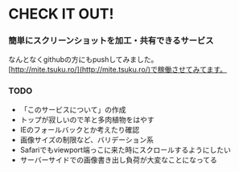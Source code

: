 # CHECK IT OUT!
### 簡単にスクリーンショットを加工・共有できるサービス

なんとなくgithubの方にもpushしてみました。  
[http://mite.tsuku.ro/](http://mite.tsuku.ro/)で稼働させてみてます。

### TODO
- 「このサービスについて」の作成
- トップが寂しいので羊と多肉植物をはやす
- IEのフォールバックとか考えたり確認
- 画像サイズの制限など、バリデーション系
- Safariでもviewport端っこに来た時にスクロールするようにしたい
- サーバーサイドでの画像書き出し負荷が大変なことになってる